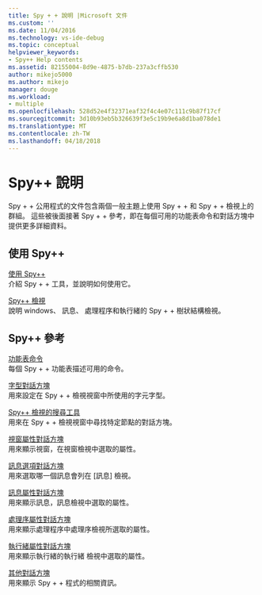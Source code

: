```yaml
---
title: Spy + + 說明 |Microsoft 文件
ms.custom: ''
ms.date: 11/04/2016
ms.technology: vs-ide-debug
ms.topic: conceptual
helpviewer_keywords:
- Spy++ Help contents
ms.assetid: 82155004-8d9e-4875-b7db-237a3cffb530
author: mikejo5000
ms.author: mikejo
manager: douge
ms.workload:
- multiple
ms.openlocfilehash: 528d52e4f32371eaf32f4c4e07c111c9b87f17cf
ms.sourcegitcommit: 3d10b93eb5b326639f3e5c19b9e6a8d1ba078de1
ms.translationtype: MT
ms.contentlocale: zh-TW
ms.lasthandoff: 04/18/2018
---
```

# <a name="spy-help"></a>Spy++ 說明
Spy + + 公用程式的文件包含兩個一般主題上使用 Spy + + 和 Spy + + 檢視上的群組。 這些被後面接著 Spy + + 參考，即在每個可用的功能表命令和對話方塊中提供更多詳細資料。  
  
## <a name="using-spy"></a>使用 Spy++  
 [使用 Spy++](../debugger/using-spy-increment.md)  
 介紹 Spy + + 工具，並說明如何使用它。  
  
 [Spy++ 檢視](../debugger/spy-increment-views.md)  
 說明 windows、 訊息、 處理程序和執行緒的 Spy + + 樹狀結構檢視。  
  
## <a name="spy-reference"></a>Spy++ 參考  
 [功能表命令](../debugger/menu-commands.md)  
 每個 Spy + + 功能表描述可用的命令。  
  
 [字型對話方塊](../debugger/font-dialog-box-microsoft-spy-increment-help.md)  
 用來設定在 Spy + + 檢視視窗中所使用的字元字型。  
  
 [Spy++ 檢視的搜尋工具](../debugger/search-tools-for-spy-increment-views.md)  
 用來在 Spy + + 檢視視窗中尋找特定節點的對話方塊。  
  
 [視窗屬性對話方塊](../debugger/window-properties-dialog-box.md)  
 用來顯示視窗，在視窗檢視中選取的屬性。  
  
 [訊息選項對話方塊](../debugger/message-options-dialog-box.md)  
 用來選取哪一個訊息會列在 [訊息] 檢視。  
  
 [訊息屬性對話方塊](../debugger/message-properties-dialog-box.md)  
 用來顯示訊息，訊息檢視中選取的屬性。  
  
 [處理序屬性對話方塊](../debugger/process-properties-dialog-box.md)  
 用來顯示處理程序中處理序檢視所選取的屬性。  
  
 [執行緒屬性對話方塊](../debugger/thread-properties-dialog-box.md)  
 用來顯示執行緒的執行緒 檢視中選取的屬性。  
  
 [其他對話方塊](../debugger/other-dialog-boxes.md)  
 用來顯示 Spy + + 程式的相關資訊。